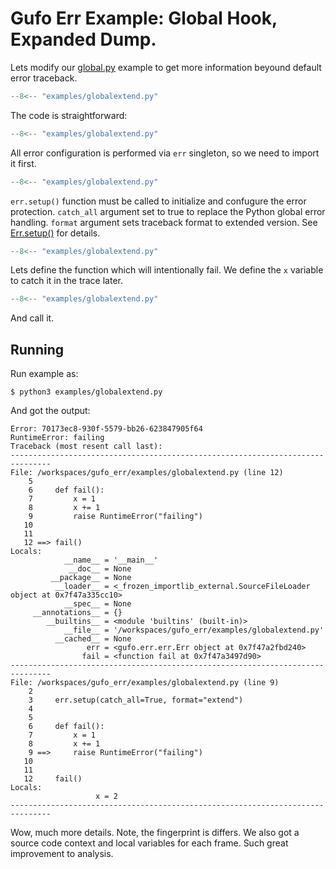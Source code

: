 # Gufo Err Example: Global Hook, Expanded Dump.

Lets modify our [global.py](global.md) example to
get more information beyound default error traceback.

```  py title="globalextend.py" linenums="1"
--8<-- "examples/globalextend.py"
```

The code is straightforward:

```  py title="globalextend.py" linenums="1" hl_lines="1"
--8<-- "examples/globalextend.py"
```

All error configuration is performed via `err` singleton,
so we need to import it first.

```  py title="globalextend.py" linenums="1" hl_lines="3"
--8<-- "examples/globalextend.py"
```

`err.setup()` function must be called to initialize and confugure
the error protection. `catch_all` argument set to true to replace
the Python global error handling. `format` argument sets
traceback format to extended version.
See [Err.setup()](../reference.md#gufo.err.err.Err.setup) for
details.

```  py title="globalextend.py" linenums="1" hl_lines="6 7 8 9"
--8<-- "examples/globalextend.py"
```

Lets define the function which will intentionally fail. We define
the `x` variable to catch it in the trace later.

```  py title="globalextend.py" linenums="1" hl_lines="12"
--8<-- "examples/globalextend.py"
```

And call it.

## Running

Run example as:

```
$ python3 examples/globalextend.py
```

And got the output:

```
Error: 70173ec8-930f-5579-bb26-623847905f64
RuntimeError: failing
Traceback (most resent call last):
-------------------------------------------------------------------------------
File: /workspaces/gufo_err/examples/globalextend.py (line 12)
    5     
    6     def fail():
    7         x = 1
    8         x += 1
    9         raise RuntimeError("failing")
   10     
   11     
   12 ==> fail()
Locals:
            __name__ = '__main__'
             __doc__ = None
         __package__ = None
          __loader__ = <_frozen_importlib_external.SourceFileLoader object at 0x7f47a335cc10>
            __spec__ = None
     __annotations__ = {}
        __builtins__ = <module 'builtins' (built-in)>
            __file__ = '/workspaces/gufo_err/examples/globalextend.py'
          __cached__ = None
                 err = <gufo.err.err.Err object at 0x7f47a2fbd240>
                fail = <function fail at 0x7f47a3497d90>
-------------------------------------------------------------------------------
File: /workspaces/gufo_err/examples/globalextend.py (line 9)
    2     
    3     err.setup(catch_all=True, format="extend")
    4     
    5     
    6     def fail():
    7         x = 1
    8         x += 1
    9 ==>     raise RuntimeError("failing")
   10     
   11     
   12     fail()
Locals:
                   x = 2
-------------------------------------------------------------------------------
```

Wow, much more details. Note, the fingerprint is differs. We also got a
source code context and local variables for each frame. Such great improvement
to analysis.
